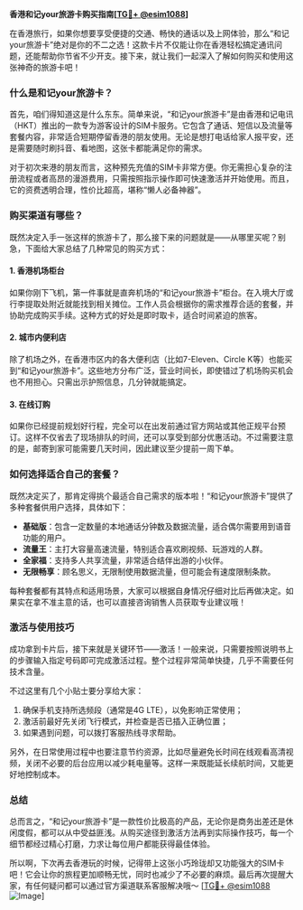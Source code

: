 **香港和记your旅游卡购买指南[[TG💪+ @esim1088](https://t.me/s/esim1088)]**

在香港旅行，如果你想要享受便捷的交通、畅快的通话以及上网体验，那么“和记your旅游卡”绝对是你的不二之选！这款卡片不仅能让你在香港轻松搞定通讯问题，还能帮助你节省不少开支。接下来，就让我们一起深入了解如何购买和使用这张神奇的旅游卡吧！

### 什么是和记your旅游卡？

首先，咱们得知道这是什么东东。简单来说，“和记your旅游卡”是由香港和记电讯（HKT）推出的一款专为游客设计的SIM卡服务。它包含了通话、短信以及流量等套餐内容，非常适合短期停留香港的朋友使用。无论是想打电话给家人报平安，还是需要随时刷抖音、看地图，这张卡都能满足你的需求。

对于初次来港的朋友而言，这种预先充值的SIM卡非常方便。你无需担心复杂的注册流程或者高昂的漫游费用，只需按照指示操作即可快速激活并开始使用。而且，它的资费透明合理，性价比超高，堪称“懒人必备神器”。

### 购买渠道有哪些？

既然决定入手一张这样的旅游卡了，那么接下来的问题就是——从哪里买呢？别急，下面给大家总结了几种常见的购买方式：

#### 1. 香港机场柜台
如果你刚下飞机，第一件事就是直奔机场的“和记your旅游卡”柜台。在入境大厅或行李提取处附近就能找到相关摊位。工作人员会根据你的需求推荐合适的套餐，并协助完成购买手续。这种方式的好处是即时取卡，适合时间紧迫的旅客。

#### 2. 城市内便利店
除了机场之外，在香港市区内的各大便利店（比如7-Eleven、Circle K等）也能买到“和记your旅游卡”。这些地方分布广泛，营业时间长，即使错过了机场购买机会也不用担心。只需出示护照信息，几分钟就能搞定。

#### 3. 在线订购
如果你已经提前规划好行程，完全可以在出发前通过官方网站或其他正规平台预订。这样不仅省去了现场排队的时间，还可以享受到部分优惠活动。不过需要注意的是，邮寄到家可能需要几天时间，因此建议至少提前一周下单。

### 如何选择适合自己的套餐？

既然决定买了，那肯定得挑个最适合自己需求的版本啦！“和记your旅游卡”提供了多种套餐供用户选择，具体如下：

- **基础版**：包含一定数量的本地通话分钟数及数据流量，适合偶尔需要用到语音功能的用户。
- **流量王**：主打大容量高速流量，特别适合喜欢刷视频、玩游戏的人群。
- **全家福**：支持多人共享流量，非常适合结伴出游的小伙伴。
- **无限畅享**：顾名思义，无限制使用数据流量，但可能会有速度限制条款。

每种套餐都有其特点和适用场景，大家可以根据自身情况仔细对比后再做决定。如果实在拿不准主意的话，也可以直接咨询销售人员获取专业建议哦！

### 激活与使用技巧

成功拿到卡片后，接下来就是关键环节——激活！一般来说，只需要按照说明书上的步骤输入指定号码即可完成激活过程。整个过程非常简单快捷，几乎不需要任何技术含量。

不过这里有几个小贴士要分享给大家：
1. 确保手机支持所选频段（通常是4G LTE），以免影响正常使用；
2. 激活前最好先关闭飞行模式，并检查是否已插入正确位置；
3. 如果遇到问题，可以拨打客服热线寻求帮助。

另外，在日常使用过程中也要注意节约资源，比如尽量避免长时间在线观看高清视频，关闭不必要的后台应用以减少耗电量等。这样一来既能延长续航时间，又能更好地控制成本。

### 总结

总而言之，“和记your旅游卡”是一款性价比极高的产品，无论你是商务出差还是休闲度假，都可以从中受益匪浅。从购买途径到激活方法再到实际操作技巧，每一个细节都经过精心打磨，力求让每位用户都能获得最佳体验。

所以啊，下次再去香港玩的时候，记得带上这张小巧玲珑却又功能强大的SIM卡吧！它会让你的旅程更加顺畅无忧，同时也减少了不必要的麻烦。最后再次提醒大家，有任何疑问都可以通过官方渠道联系客服解决哦～ [[TG💪+ @esim1088](https://t.me/s/esim1088) ![Image](https://i.postimg.cc/4NQfJmqS/Snipaste-2025-05-13-00-14-12.png)]
